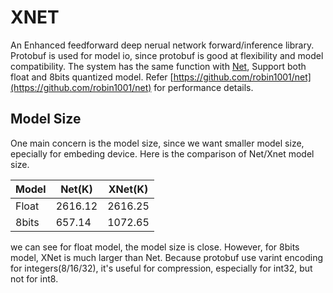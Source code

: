 # XNET

An Enhanced feedforward deep nerual network forward/inference library. 
Protobuf is used for model io, since protobuf is good at flexibility and model compatibility.
The system has the same function with [Net](https://github.com/robin1001/net), Support both float and 8bits quantized model. 
Refer [https://github.com/robin1001/net](https://github.com/robin1001/net) for performance details.

## Model Size

One main concern is the model size, since we want smaller model size, epecially for embeding device.
Here is the comparison of Net/Xnet model size.

| Model | Net(K)  | XNet(K) |
|-------|---------|---------|
| Float | 2616.12 | 2616.25 |
| 8bits | 657.14  | 1072.65 |

we can see for float model, the model size is close. 
However, for 8bits model, XNet is much larger than Net. 
Because protobuf use varint encoding for integers(8/16/32), it's useful for compression, especially for int32, but not for int8.






